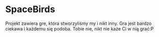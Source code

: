 # SpaceBirds
Projekt zawiera gre, która stworzyliśmy my i nikt inny. Gra jest bardzo ciekawa i każdemu się podoba. Tobie nie, nikt nie każe Ci w nią grać:P
